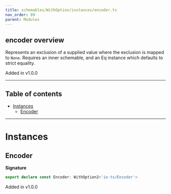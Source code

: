 ```yaml
---
title: schemables/WithOption/instances/encoder.ts
nav_order: 89
parent: Modules
---
```


## encoder overview

Represents an exclusion of a supplied value where the exclusion is mapped to `None`.
Requires an inner schemable, and an Eq instance which defaults to strict equality.

Added in v1.0.0

---

<h2 class="text-delta">Table of contents</h2>

- [Instances](#instances)
  - [Encoder](#encoder)

---

# Instances

## Encoder

**Signature**

```ts
export declare const Encoder: WithOption2<'io-ts/Encoder'>
```

Added in v1.0.0
